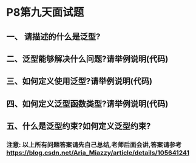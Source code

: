 # P8第九天面试题

## 一、 请描述的什么是泛型?

## 二、泛型能够解决什么问题?请举例说明(代码)

## 三、如何定义使用泛型?请举例说明(代码)

## 四、如何定义泛型函数类型?请举例说明(代码)

## 五、什么是泛型约束?如何定义泛型约束?

#### 

### 注意: 以上所有问题答案请先自己总结,老师后面会讲,答案请参考 https://blog.csdn.net/Aria_Miazzy/article/details/105641241